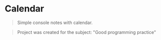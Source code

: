 # Calendar
> Simple console notes with calendar.

> Project was created for the subject: "Good programming practice"
